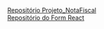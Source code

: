 [Repositório Projeto_NotaFiscal ](https://github.com/GabrielCordeiroBarrosoTeles/Projeto_NotaFiscal)
<br> 
[Repositório do Form React](https://github.com/GabrielCordeiroBarrosoTeles/Form-React)
